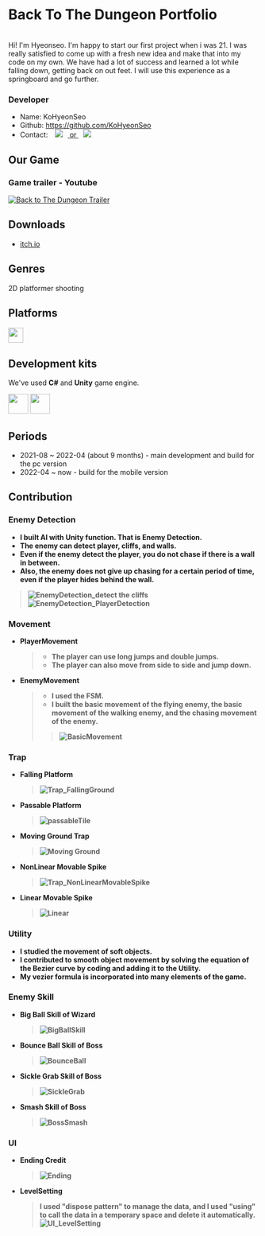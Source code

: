 <b><h1>Back To The Dungeon Portfolio</h1></b> <br>
Hi! I'm Hyeonseo. I'm happy to start our first project when i was 21. I was really satisfied to come up with a fresh new idea and make that into my code on my own. We have had a lot of success and learned a lot while falling down, getting back on out feet. I will use this experience as a springboard and go further. <br>

<b><h3>Developer</h3></b>
- Name: KoHyeonSeo
- Github: https://github.com/KoHyeonSeo
- Contact: <a href=mailto:rhgustj01@naver.com><img src="https://img.shields.io/badge/-Naver-brightgreen?style=flat-square&logo=Naver&logoColor=white&link=mailto:rhgustj01@naver.com"
style="height : auto; margin-left : 10px; margin-right : 10px;"/> or </a>
<a href=mailto:rhgustj310@gmail.com><img src="https://img.shields.io/badge/Gmail-d14836?style=flat-square&logo=Gmail&logoColor=white&link=mailto:rhgustj310@gmail.com"
style="height : auto; margin-left : 10px; margin-right : 10px;"/>
</a>

<b><h2>Our Game</h2></b>
### Game trailer - Youtube

[![Back to The Dungeon Trailer](https://img.youtube.com/vi/hy_my0OQddc/0.jpg)](https://www.youtube.com/watch?v=hy_my0OQddc) 

<b><h2>Downloads</h2></b>

* [itch.io](https://devslem.itch.io/back-to-the-dungeon)

<b><h2>Genres</h2></b>

2D platformer shooting

<b><h2>Platforms</h2></b>

<p>
<img src="https://upload.wikimedia.org/wikipedia/commons/c/c7/Windows_logo_-_2012.png" height="30">
<!--<img src="https://upload.wikimedia.org/wikipedia/commons/thumb/6/64/Android_logo_2019_%28stacked%29.svg/640px-Android_logo_2019_%28stacked%29.svg.png" width="40">-->
</p>

<b><h2>Development kits</h2></b>

We've used **C#** and **Unity** game engine.

<p>
<img src="https://w.namu.la/s/a5c8b52bd00f38f3430dd7540867240527fd91e023abc9ff5afc7612faaf0ff3d089ebc7d17fd742323e15a32383753a3777de02ec664a6e15b0e92847220dc47f2be0a379d83dfb0a437a75ee6b2f63e63bbc1106ffb05877c5ccac54f45b22" height="40">
<img src="https://upload.wikimedia.org/wikipedia/commons/thumb/1/19/Unity_Technologies_logo.svg/1280px-Unity_Technologies_logo.svg.png" height="40">
</p>

<b><h2>Periods</h2></b>

* 2021-08 ~ 2022-04 (about 9 months) - main development and build for the pc version
* 2022-04 ~ now - build for the mobile version

<b><h2>Contribution</h2></b> 
<b><h3>Enemy Detection</h3><b>
- I built AI with Unity function. That is Enemy Detection.
- The enemy can detect player, cliffs, and walls.
- Even if the enemy detect the player, you do not chase if there is a wall in between. 
- Also, the enemy does not give up chasing for a certain period of time, even if the player hides behind the wall.
 > ![EnemyDetection_detect the cliffs](https://user-images.githubusercontent.com/76097749/166153208-4310c38c-05a1-4f56-acbe-922bd8a4b2fc.gif)
 > ![EnemyDetection_PlayerDetection](https://user-images.githubusercontent.com/76097749/166153214-cab7e055-1244-4baf-8149-b3c2458b4b1c.gif)

<b><h3>Movement</h3><b>
- PlayerMovement
  > - The player can use long jumps and double jumps.
  > - The player can also move from side to side and jump down.

- EnemyMovement
  > - I used the FSM.
  > - I built the basic movement of the flying enemy, the basic movement of the walking enemy, and the chasing movement of the enemy.
  >> ![BasicMovement](https://user-images.githubusercontent.com/76097749/166153230-8ac301f6-f8ce-49ae-955b-ec5680e276ab.gif)


<b><h3>Trap</h3><b>
- Falling Platform
  > ![Trap_FallingGround](https://user-images.githubusercontent.com/76097749/166153251-ab4d2b63-a9ce-4168-b7c4-a949bfb5e080.gif)

- Passable Platform
  > ![passableTile](https://user-images.githubusercontent.com/76097749/166153258-2595f988-42cf-4a49-acc1-0cdcc6e2d98f.gif)

- Moving Ground Trap
  > ![Moving Ground](https://user-images.githubusercontent.com/76097749/166153262-a2b9f137-4aae-42f5-a638-86029fa358ec.gif)

- NonLinear Movable Spike
  > ![Trap_NonLinearMovableSpike](https://user-images.githubusercontent.com/76097749/166153265-7bfa13f7-5203-4dde-93b7-1b6b1a2be206.gif)

- Linear Movable Spike
  > ![Linear](https://user-images.githubusercontent.com/76097749/166153273-718b9402-2db0-499a-9c51-f793f4b05836.gif)

<b><h3>Utility</h3><b>
- I studied the movement of soft objects.
- I contributed to smooth object movement by solving the equation of the Bezier curve by coding and adding it to the Utility.
- My vezier formula is incorporated into many elements of the game.
  
<b><h3>Enemy Skill</h3><b>
- Big Ball Skill of Wizard
  > ![BigBallSkill](https://user-images.githubusercontent.com/76097749/166153277-43241b92-afdc-44e0-a548-1768d33c7f73.gif)

- Bounce Ball Skill of Boss
  > ![BounceBall](https://user-images.githubusercontent.com/76097749/166153280-db5c04b8-23ec-49ba-bd83-60f6dfa58776.gif)

- Sickle Grab Skill of Boss
  > ![SickleGrab](https://user-images.githubusercontent.com/76097749/166153282-09248cf3-d5a7-486f-a8cd-cac9819b0d19.gif)

- Smash Skill of Boss
  > ![BossSmash](https://user-images.githubusercontent.com/76097749/166153286-e15ffb6a-2a1b-44db-a344-54a79344a35d.gif)
  
<b><h3>UI</h3><b>
- Ending Credit
  > ![Ending](https://user-images.githubusercontent.com/76097749/166153297-2ee1fb99-3c94-4523-87d7-9cb61f18b4bc.gif)
  
- LevelSetting
  > I used "dispose pattern" to manage the data, and I used "using" to call the data in a temporary space and delete it automatically.
  > ![UI_LevelSetting](https://user-images.githubusercontent.com/76097749/166153304-36d5a690-63e4-427a-9f72-f8efda3a1a97.gif)

